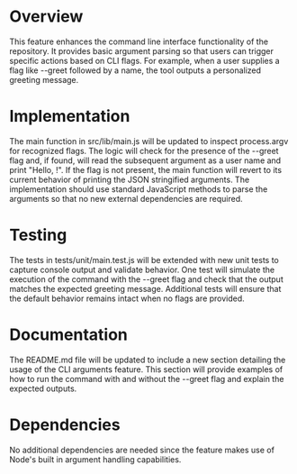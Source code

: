 # Overview
This feature enhances the command line interface functionality of the repository. It provides basic argument parsing so that users can trigger specific actions based on CLI flags. For example, when a user supplies a flag like --greet followed by a name, the tool outputs a personalized greeting message.

# Implementation
The main function in src/lib/main.js will be updated to inspect process.argv for recognized flags. The logic will check for the presence of the --greet flag and, if found, will read the subsequent argument as a user name and print "Hello, <name>!". If the flag is not present, the main function will revert to its current behavior of printing the JSON stringified arguments. The implementation should use standard JavaScript methods to parse the arguments so that no new external dependencies are required.

# Testing
The tests in tests/unit/main.test.js will be extended with new unit tests to capture console output and validate behavior. One test will simulate the execution of the command with the --greet flag and check that the output matches the expected greeting message. Additional tests will ensure that the default behavior remains intact when no flags are provided.

# Documentation
The README.md file will be updated to include a new section detailing the usage of the CLI arguments feature. This section will provide examples of how to run the command with and without the --greet flag and explain the expected outputs.

# Dependencies
No additional dependencies are needed since the feature makes use of Node's built in argument handling capabilities.
